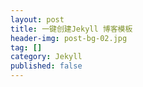```yaml
---
layout: post
title: 一键创建Jekyll 博客模板
header-img: post-bg-02.jpg
tag: []
category: Jekyll
published: false
---
```



